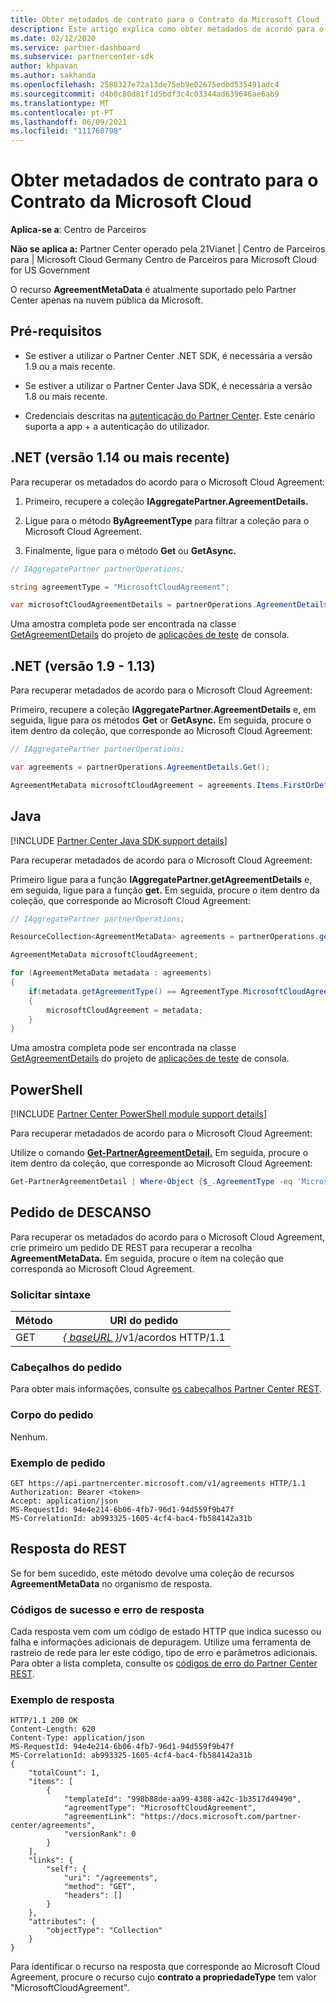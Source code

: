 ```yaml
---
title: Obter metadados de contrato para o Contrato da Microsoft Cloud
description: Este artigo explica como obter metadados de acordo para o Microsoft Cloud Agreement.
ms.date: 02/12/2020
ms.service: partner-dashboard
ms.subservice: partnercenter-sdk
author: khpavan
ms.author: sakhanda
ms.openlocfilehash: 2588327e72a13de75eb9e02675edbd535491adc4
ms.sourcegitcommit: d4b0c80d81f1d5bdf3c4c03344ad639646ae6ab9
ms.translationtype: MT
ms.contentlocale: pt-PT
ms.lasthandoff: 06/09/2021
ms.locfileid: "111760798"
---
```

# <a name="get-agreement-metadata-for-microsoft-cloud-agreement"></a>Obter metadados de contrato para o Contrato da Microsoft Cloud

**Aplica-se a**: Centro de Parceiros

**Não se aplica a:** Partner Center operado pela 21Vianet | Centro de Parceiros para | Microsoft Cloud Germany Centro de Parceiros para Microsoft Cloud for US Government

O recurso **AgreementMetaData** é atualmente suportado pelo Partner Center apenas na nuvem pública da Microsoft.

## <a name="prerequisites"></a>Pré-requisitos

- Se estiver a utilizar o Partner Center .NET SDK, é necessária a versão 1.9 ou a mais recente.

- Se estiver a utilizar o Partner Center Java SDK, é necessária a versão 1.8 ou mais recente.

- Credenciais descritas na [autenticação do Partner Center](./partner-center-authentication.md). Este cenário suporta a app + a autenticação do utilizador.

## <a name="net-version-114-or-newer"></a>.NET (versão 1.14 ou mais recente)

Para recuperar os metadados do acordo para o Microsoft Cloud Agreement:

1. Primeiro, recupere a coleção **IAggregatePartner.AgreementDetails.**

2. Ligue para o método **ByAgreementType** para filtrar a coleção para o Microsoft Cloud Agreement.

3. Finalmente, ligue para o método **Get** ou **GetAsync.**

```csharp
// IAggregatePartner partnerOperations;

string agreementType = "MicrosoftCloudAgreement";

var microsoftCloudAgreementDetails = partnerOperations.AgreementDetails.ByAgreementType(agreementType).Get().Items.Single();
```

Uma amostra completa pode ser encontrada na classe [GetAgreementDetails](https://github.com/PartnerCenterSamples/Partner-Center-SDK-Samples/blob/master/Source/Partner%20Center%20SDK%20Samples/Agreements/GetAgreementDetails.cs) do projeto de [aplicações de teste](https://github.com/PartnerCenterSamples/Partner-Center-SDK-Samples) de consola.

## <a name="net-version-19---113"></a>.NET (versão 1.9 - 1.13)

Para recuperar metadados de acordo para o Microsoft Cloud Agreement:

Primeiro, recupere a coleção **IAggregatePartner.AgreementDetails** e, em seguida, ligue para os métodos **Get** or **GetAsync.** Em seguida, procure o item dentro da coleção, que corresponde ao Microsoft Cloud Agreement:

```csharp
// IAggregatePartner partnerOperations;

var agreements = partnerOperations.AgreementDetails.Get();

AgreementMetaData microsoftCloudAgreement = agreements.Items.FirstOrDefault (agr => agr.AgreementType == AgreementType.MicrosoftCloudAgreement);
```

## <a name="java"></a>Java

[!INCLUDE [Partner Center Java SDK support details](../includes/java-sdk-support.md)]

Para recuperar metadados de acordo para o Microsoft Cloud Agreement:

Primeiro ligue para a função **IAggregatePartner.getAgreementDetails** e, em seguida, ligue para a função **get.** Em seguida, procure o item dentro da coleção, que corresponde ao Microsoft Cloud Agreement:

```java
// IAggregatePartner partnerOperations;

ResourceCollection<AgreementMetaData> agreements = partnerOperations.getAgreements().get();

AgreementMetaData microsoftCloudAgreement;

for (AgreementMetaData metadata : agreements)
{
    if(metadata.getAgreementType() == AgreementType.MicrosoftCloudAgreement)
    {
        microsoftCloudAgreement = metadata;
    }
}
```

Uma amostra completa pode ser encontrada na classe [GetAgreementDetails](https://github.com/microsoft/Partner-Center-Java-Samples/blob/master/sdk/src/main/java/com/microsoft/store/partnercenter/samples/agreements/GetAgreementDetails.java) do projeto de [aplicações de teste](https://github.com/Microsoft/Partner-Center-Java-Samples) de consola.

## <a name="powershell"></a>PowerShell

[!INCLUDE [Partner Center PowerShell module support details](../includes/powershell-module-support.md)]

Para recuperar metadados de acordo para o Microsoft Cloud Agreement:

Utilize o comando [**Get-PartnerAgreementDetail.**](/powershell/module/partnercenter/get-partneragreementdetail) Em seguida, procure o item dentro da coleção, que corresponde ao Microsoft Cloud Agreement:

```powershell
Get-PartnerAgreementDetail | Where-Object {$_.AgreementType -eq 'MicrosoftCloudAgreement'} | Select-Object -First 1
```

## <a name="rest-request"></a>Pedido de DESCANSO

Para recuperar os metadados do acordo para o Microsoft Cloud Agreement, crie primeiro um pedido DE REST para recuperar a recolha **AgreementMetaData.** Em seguida, procure o item na coleção que corresponda ao Microsoft Cloud Agreement.

### <a name="request-syntax"></a>Solicitar sintaxe

| Método | URI do pedido                                                         |
|--------|---------------------------------------------------------------------|
| GET    | [*\{ baseURL \}*](partner-center-rest-urls.md)/v1/acordos HTTP/1.1 |

### <a name="request-headers"></a>Cabeçalhos do pedido

Para obter mais informações, consulte [os cabeçalhos Partner Center REST](headers.md).

### <a name="request-body"></a>Corpo do pedido

Nenhum.

### <a name="request-example"></a>Exemplo de pedido

```http
GET https://api.partnercenter.microsoft.com/v1/agreements HTTP/1.1
Authorization: Bearer <token>
Accept: application/json
MS-RequestId: 94e4e214-6b06-4fb7-96d1-94d559f9b47f
MS-CorrelationId: ab993325-1605-4cf4-bac4-fb584142a31b
```

## <a name="rest-response"></a>Resposta do REST

Se for bem sucedido, este método devolve uma coleção de recursos **AgreementMetaData** no organismo de resposta.

### <a name="response-success-and-error-codes"></a>Códigos de sucesso e erro de resposta

Cada resposta vem com um código de estado HTTP que indica sucesso ou falha e informações adicionais de depuragem. Utilize uma ferramenta de rastreio de rede para ler este código, tipo de erro e parâmetros adicionais. Para obter a lista completa, consulte os [códigos de erro do Partner Center REST](error-codes.md).

### <a name="response-example"></a>Exemplo de resposta

```http
HTTP/1.1 200 OK
Content-Length: 620
Content-Type: application/json
MS-RequestId: 94e4e214-6b06-4fb7-96d1-94d559f9b47f
MS-CorrelationId: ab993325-1605-4cf4-bac4-fb584142a31b
{
    "totalCount": 1,
    "items": [
        {
            "templateId": "998b88de-aa99-4388-a42c-1b3517d49490",
            "agreementType": "MicrosoftCloudAgreement",
            "agreementLink": "https://docs.microsoft.com/partner-center/agreements",
            "versionRank": 0
        }
    ],
    "links": {
        "self": {
            "uri": "/agreements",
            "method": "GET",
            "headers": []
        }
    },
    "attributes": {
        "objectType": "Collection"
    }
}
```

Para identificar o recurso na resposta que corresponde ao Microsoft Cloud Agreement, procure o recurso cujo **contrato a propriedadeType** tem valor "MicrosoftCloudAgreement".
